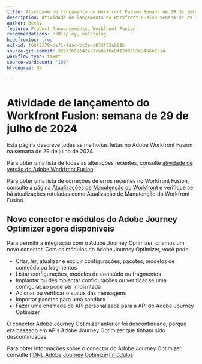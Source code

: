 ```yaml
---
title: Atividade de lançamento do Workfront Fusion Semana de 29 de julho de 2024
description: Atividade de lançamento do Workfront Fusion Semana de 29 de julho de 2024
author: Becky
feature: Product Announcements, Workfront Fusion
recommendations: noDisplay, noCatalog
hidefromtoc: true
exl-id: f6bf2378-de71-4dad-bc3e-a87df73ab01b
source-git-commit: 32572659642e73ca85f0e0412d8752e34a6b1214
workflow-type: tm+mt
source-wordcount: '189'
ht-degree: 0%

---
```


# Atividade de lançamento do Workfront Fusion: semana de 29 de julho de 2024

Esta página descreve todas as melhorias feitas no Adobe Workfront Fusion na semana de 29 de julho de 2024.

Para obter uma lista de todas as alterações recentes, consulte [atividade de versão do Adobe Workfront Fusion](../../../product-announcements/product-releases/fusion-release-activity/fusion-release-activity.md).

Para obter uma lista de correções de erros recentes no Workfront Fusion, consulte a página [Atualizações de Manutenção do Workfront](https://experienceleague.adobe.com/docs/workfront-known-issues/releases/current-updates.html) e verifique se há atualizações rotuladas como Atualização de Manutenção do Workfront Fusion.

## Novo conector e módulos do Adobe Journey Optimizer agora disponíveis

Para permitir a integração com o Adobe Journey Optimizer, criamos um novo conector. Com os módulos do Adobe Journey Optimizer, você pode:

* Criar, ler, atualizar e excluir configurações, pacotes, modelos de conteúdo ou fragmentos
* Listar configurações, modelos de conteúdo ou fragmentos
* Implantar ou desimplantar configurações ou verificar se uma configuração pode ser implantada
* Acionar ou verificar o status das mensagens
* Importar pacotes para uma sandbox
* Fazer uma chamada de API personalizada para a API do Adobe Journey Optimizer

O conector Adobe Journey Optimizer anterior foi descontinuado, porque era baseado em APIs Adobe Journey Optimizer que tinham sido descontinuadas.

Para obter informações sobre o conector do Adobe Journey Optimizer, consulte [[!DNL Adobe Journey Optimizer] módulos](/help/quicksilver/workfront-fusion/apps-and-their-modules/adobe-journey-optimizer-modules.md).